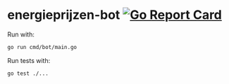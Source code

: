 # energieprijzen-bot [![Go Report Card](https://goreportcard.com/badge/github.com/heyajulia/energieprijzen)](https://goreportcard.com/report/github.com/heyajulia/energieprijzen)

Run with:

```bash
go run cmd/bot/main.go
```

Run tests with:

```bash
go test ./...
```
